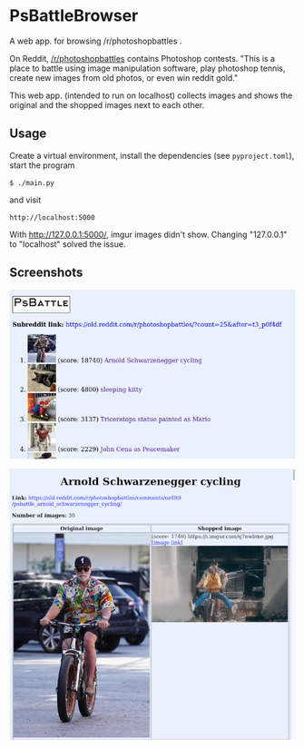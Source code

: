 PsBattleBrowser
===============

A web app. for browsing /r/photoshopbattles .

On Reddit, [/r/photoshopbattles](https://www.reddit.com/r/photoshopbattles/) contains
Photoshop contests. "This is a place to battle using image manipulation software, play photoshop tennis, create new images from old photos, or even win reddit gold."

This web app. (intended to run on localhost) collects images and shows the original
and the shopped images next to each other.

Usage
-----

Create a virtual environment, install the dependencies (see `pyproject.toml`), start the program

    $ ./main.py

and visit

    http://localhost:5000

With http://127.0.0.1:5000/, imgur images didn't show. Changing "127.0.0.1" to "localhost"
solved the issue.

Screenshots
-----------

![screenshot #01](assets/ss_01.png)

![screenshot #02](assets/ss_02.png)
